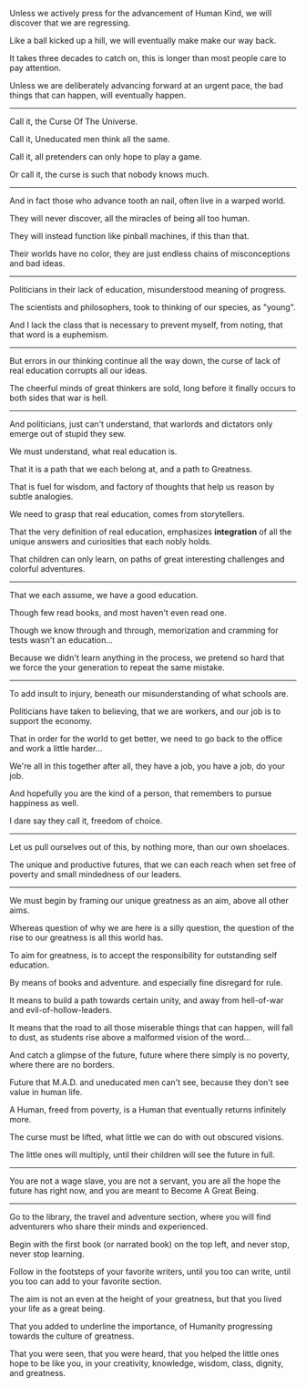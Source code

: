 Unless we actively press for the advancement of Human Kind,
we will discover that we are regressing.

Like a ball kicked up a hill,
we will eventually make make our way back.

It takes three decades to catch on,
this is longer than most people care to pay attention.

Unless we are deliberately advancing forward at an urgent pace,
the bad things that can happen, will eventually happen.

---

Call it,
the Curse Of The Universe.

Call it,
Uneducated men think all the same.

Call it,
all pretenders can only hope to play a game.

Or call it,
the curse is such that nobody knows much.

---

And in fact those who advance tooth an nail,
often live in a warped world.

They will never discover,
all the miracles of being all too human.

They will instead function like pinball machines,
if this than that.

Their worlds have no color,
they are just endless chains of misconceptions and bad ideas.

---

Politicians in their lack of education,
misunderstood meaning of progress.

The scientists and philosophers,
took to thinking of our species, as "young".

And I lack the class that is necessary to prevent myself,
from noting, that that word is a euphemism.

---

But errors in our thinking continue all the way down,
the curse of lack of real education corrupts all our ideas.

The cheerful minds of great thinkers are sold,
long before it finally occurs to both sides that war is hell.

---

And politicians, just can't understand,
that warlords and dictators only emerge out of stupid they sew.

We must understand,
what real education is.

That it is a path that we each belong at,
and a path to Greatness.

That is fuel for wisdom,
and factory of thoughts that help us reason by subtle analogies.

We need to grasp that real education,
comes from storytellers.

That the very definition of real education,
emphasizes __integration__ of all the unique answers and curiosities that each nobly holds.

That children can only learn,
on paths of great interesting challenges and colorful adventures.

---

That we each assume,
we have a good education.

Though few read books,
and most haven't even read one.

Though we know through and through,
memorization and cramming for tests wasn't an education...

Because we didn't learn anything in the process,
we pretend so hard that we force the your generation to repeat the same mistake.

---

To add insult to injury,
beneath our misunderstanding of what schools are.

Politicians have taken to believing,
that we are workers, and our job is to support the economy.

That in order for the world to get better,
we need to go back to the office and work a little harder...

We're all in this together after all,
they have a job, you have a job, do your job.

And hopefully you are the kind of a person,
that remembers to pursue happiness as well.

I dare say they call it,
freedom of choice.

---

Let us pull ourselves out of this,
by nothing more, than our own shoelaces.

The unique and productive futures,
that we can each reach when set free of poverty and small mindedness of our leaders.

---

We must begin by framing our unique greatness as an aim,
above all other aims.

Whereas question of why we are here is a silly question,
the question of the rise to our greatness is all this world has.

To aim for greatness,
is to accept the responsibility for outstanding self education.

By means of books and adventure.
and especially fine disregard for rule.

It means to build a path towards certain unity,
and away from hell-of-war and evil-of-hollow-leaders.

It means that the road to all those miserable things that can happen,
will fall to dust, as students rise above a malformed vision of the word...

And catch a glimpse of the future,
future where there simply is no poverty, where there are no borders.

Future that M.A.D. and uneducated men can't see,
because they don't see value in human life.

A Human, freed from poverty,
is a Human that eventually returns infinitely more.

The curse must be lifted,
what little we can do with out obscured visions.

The little ones will multiply,
until their children will see the future in full.

---

You are not a wage slave, you are not a servant,
you are all the hope the future has right now, and you are meant to Become A Great Being.

---

Go to the library, the travel and adventure section,
where you will find adventurers who share their minds and experienced.

Begin with the first book (or narrated book) on the top left,
and never stop, never stop learning.

Follow in the footsteps of your favorite writers,
until you too can write, until you too can add to your favorite section.

The aim is not an even at the height of your greatness,
but that you lived your life as a great being.

That you added to underline the importance,
of Humanity progressing towards the culture of greatness.

That you were seen, that you were heard, that you helped the little ones hope to be like you,
in your creativity, knowledge, wisdom, class, dignity, and greatness.
